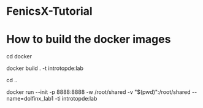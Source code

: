 # FenicsX-Tutorial

# How to build the docker images 
cd docker 


docker build . -t introtopde:lab

cd ..

docker run --init -p 8888:8888 -w /root/shared -v "$(pwd)":/root/shared --name=dolfinx_lab1  -ti introtopde:lab
